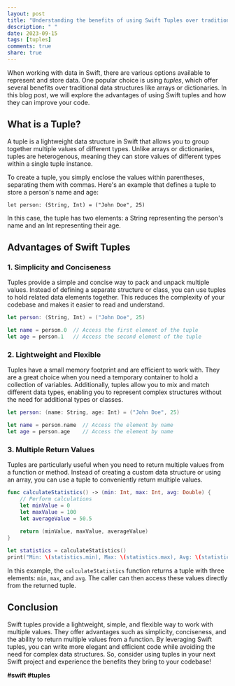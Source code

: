 ```yaml
---
layout: post
title: "Understanding the benefits of using Swift Tuples over traditional data structures."
description: " "
date: 2023-09-15
tags: [tuples]
comments: true
share: true
---
```


When working with data in Swift, there are various options available to represent and store data. One popular choice is using *tuples*, which offer several benefits over traditional data structures like arrays or dictionaries. In this blog post, we will explore the advantages of using Swift tuples and how they can improve your code.

## What is a Tuple?

A tuple is a lightweight data structure in Swift that allows you to group together multiple values of different types. Unlike arrays or dictionaries, tuples are heterogenous, meaning they can store values of different types within a single tuple instance. 

To create a tuple, you simply enclose the values within parentheses, separating them with commas. Here's an example that defines a tuple to store a person's name and age:

`let person: (String, Int) = ("John Doe", 25)`

In this case, the tuple has two elements: a String representing the person's name and an Int representing their age.

## Advantages of Swift Tuples

### 1. Simplicity and Conciseness

Tuples provide a simple and concise way to pack and unpack multiple values. Instead of defining a separate structure or class, you can use tuples to hold related data elements together. This reduces the complexity of your codebase and makes it easier to read and understand.

```swift
let person: (String, Int) = ("John Doe", 25)

let name = person.0  // Access the first element of the tuple
let age = person.1   // Access the second element of the tuple
```

### 2. Lightweight and Flexible

Tuples have a small memory footprint and are efficient to work with. They are a great choice when you need a temporary container to hold a collection of variables. Additionally, tuples allow you to mix and match different data types, enabling you to represent complex structures without the need for additional types or classes.

```swift
let person: (name: String, age: Int) = ("John Doe", 25)

let name = person.name  // Access the element by name
let age = person.age    // Access the element by name
```

### 3. Multiple Return Values

Tuples are particularly useful when you need to return multiple values from a function or method. Instead of creating a custom data structure or using an array, you can use a tuple to conveniently return multiple values.

```swift
func calculateStatistics() -> (min: Int, max: Int, avg: Double) {
    // Perform calculations
    let minValue = 0
    let maxValue = 100
    let averageValue = 50.5
    
    return (minValue, maxValue, averageValue)
}

let statistics = calculateStatistics()
print("Min: \(statistics.min), Max: \(statistics.max), Avg: \(statistics.avg)")
```

In this example, the `calculateStatistics` function returns a tuple with three elements: `min`, `max`, and `avg`. The caller can then access these values directly from the returned tuple.

## Conclusion

Swift tuples provide a lightweight, simple, and flexible way to work with multiple values. They offer advantages such as simplicity, conciseness, and the ability to return multiple values from a function. By leveraging Swift tuples, you can write more elegant and efficient code while avoiding the need for complex data structures. So, consider using tuples in your next Swift project and experience the benefits they bring to your codebase!

**#swift #tuples**